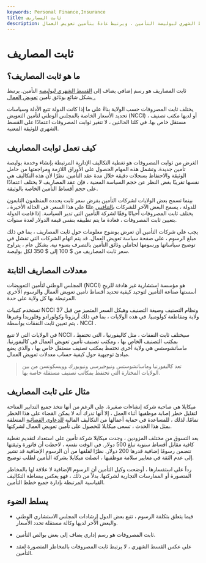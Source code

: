 ```yaml
---
keywords: Personal Finance,Insurance
title: ثابت المصاريف
description: ثابت المصروفات هو رسم يضاف إلى القسط الشهري لبوليصة التأمين ، ويرتبط عادةً بتأمين تعويض العمال.
---
```


# ثابت المصاريف
## ما هو ثابت المصاريف؟

ثابت المصاريف هو رسم إضافي يضاف إلى [القسط الشهري لبوليصة](/insurance-premium) التأمين. يرتبط بشكل شائع بوثائق تأمين [تعويض العمال .](/workers-compensation)

يختلف ثابت المصروفات حسب الولاية بناءً على ما إذا كانت الدولة تتبع الأدلة وسياسات تحديد الأسعار الخاصة بالمجلس الوطني لتأمين التعويض (NCCI) ، أو لديها مكتب تصنيف مستقل خاص بها. في كلتا الحالتين ، لا تتغير ثوابت المصروفات اعتمادًا على القسط الشهري للوثيقة المعنية.

## كيف تعمل ثوابت المصاريف

الغرض من ثوابت المصروفات هو تغطية التكاليف الإدارية المرتبطة بإنشاء وخدمة بوليصة تأمين جديدة. وتشمل هذه المهام الحصول على الأوراق اللازمة ومراجعتها من حامل الوثيقة والاحتفاظ بسجلات دقيقة خلال مدة عقد التأمين. نظرًا لأن هذه التكاليف هي نفسها تقريبًا بغض النظر عن حجم السياسة المعنية ، فإن عقد المصاريف لا يختلف اعتمادًا على حجم أقساط التأمين الخاصة بالوثيقة.

بينما تسمح بعض الولايات لشركات التأمين بفرض سعر ثابت يحدده المنظمون التابعون للدولة ، يسمح البعض الآخر للشركات [بالتنافس](/competitive-pricing) علنًا على هذا السعر. في الحالة الأخيرة ، يختلف ثابت المصروفات أحيانًا وفقًا لشركة التأمين التي تدير السياسة. إذا قامت الدولة بتعيين ثابت المصروفات ، فعادة ما يتم تطبيقه بنفس قيمة الدولار لعدة سنوات.

يجب على شركات التأمين أن تعرض بوضوح معلومات حول ثابت المصاريف ، بما في ذلك مبلغ الرسوم ، على صفحة سياسة تعويض العمال. قد يتم اتهام الشركات التي تفشل في توضيح سياساتها ورسومها لحاملي وثائق التأمين بالتصرف بسوء نية. بشكل عام ، يتراوح سعر ثابت المصاريف من $ 100 إلى $ 350 لكل بوليصة.

## معدلات المصاريف الثابتة

المجلس الوطني لتأمين التعويضات (NCCI) هو مؤسسة استشارية غير هادفة للربح أسستها صناعة التأمين لتوحيد كيفية تحديد أقساط تأمين تعويض العمال والرسوم الأخرى المرتبطة بها كل ولاية على حدة.

تستخدم كتيبات NCCI ونظام التصنيف وصيغة التصنيف وهيكل السعر المتميز من قبل 37 ولاية ومقاطعة كولومبيا. في هذه الولايات ، بما في ذلك أريزونا وكولورادو وفلوريدا وغيرها ، يتم تعيين ثابت النفقات بواسطة NCCI .

في الولايات التي لا تتبع NCCI ، سيختلف ثابت النفقات ، مثل كاليفورنيا ، التي تحتفظ بمكتب التصنيف الخاص بها ، ومكتب تصنيف تأمين تعويض العمال في كاليفورنيا. ماساتشوستس هي ولاية أخرى تحتفظ بمكتب تصنيف مستقل خاص بها ، والذي يضع مبادئ توجيهية حول كيفية حساب معدلات تعويض العمال.

> تعد كاليفورنيا وماساتشوستس ونيوجيرسي ونيويورك وويسكونسن من بين الولايات المختارة التي تحتفظ بمكاتب تصنيف مستقلة خاصة بها.

>

## مثال على ثابت المصاريف

ميكايلا هي صاحبة شركة إنشاءات صغيرة. على الرغم من أنها تتخذ جميع التدابير المتاحة لتقليل خطر إصابة موظفيها أثناء العمل ، إلا أنها تدرك أنه لا يمكن القضاء على هذا الخطر تمامًا. لذلك ، للمساعدة في حماية أعمالها من التكاليف المالية [للدعاوى القضائية](/litigation-risk) المتعلقة بمثل هذا الحدث ، تسعى ميكايلا للحصول على تأمين تعويض العمال لشركتها.

بعد التسوق من مختلف المزودين ، وجدت ميكايلا شركة تأمين على استعداد لتقديم تغطية كافية مقابل أقساط سنوية تبلغ 500 دولار. في الوقت نفسه ، لاحظت أن فاتورة وثيقتها تتضمن رسومًا إضافية قدرها 200 دولار. نظرًا لقلقها من أن الرسوم الإضافية قد تشير إلى عدم الثقة في معايير سلامة موظفيها ، اتصلت ميكايلا بشركة التأمين لطلب توضيح.

رداً على استفسارها ، أوضحت وكيل التأمين أن الرسوم الإضافية لا علاقة لها بالمخاطر المتصورة أو الممارسات التجارية لشركتها. بدلاً من ذلك ، فهو يعكس ببساطة التكاليف القياسية المرتبطة بإدارة جميع خطط التأمين.

## يسلط الضوء

- فيما يتعلق بتكلفة الرسوم ، تتبع بعض الدول إرشادات المجلس الاستشاري الوطني والبعض الآخر لديها وكالة مستقلة تحدد الأسعار.

- ثابت المصروفات هو رسم إداري يضاف إلى بعض بوالص التأمين.

- على عكس القسط الشهري ، لا يرتبط ثابت المصروفات بالمخاطر المتصورة لعقد التأمين.

